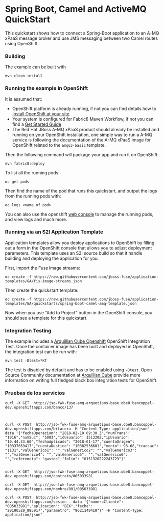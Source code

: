 # Spring Boot, Camel and ActiveMQ QuickStart

This quickstart shows how to connect a Spring-Boot application to an A-MQ xPaaS message broker and use JMS messaging between two Camel routes using OpenShift.

### Building

The example can be built with

    mvn clean install

### Running the example in OpenShift

It is assumed that:
- OpenShift platform is already running, if not you can find details how to [Install OpenShift at your site](https://docs.openshift.com/container-platform/3.3/install_config/index.html).
- Your system is configured for Fabric8 Maven Workflow, if not you can find a [Get Started Guide](https://access.redhat.com/documentation/en/red-hat-jboss-middleware-for-openshift/3/single/red-hat-jboss-fuse-integration-services-20-for-openshift/)
- The Red Hat JBoss A-MQ xPaaS product should already be installed and running on your OpenShift installation, one simple way to run a A-MQ service is following the documentation of the A-MQ xPaaS image for OpenShift related to the `amq63-basic` template.

Then the following command will package your app and run it on OpenShift:

    mvn fabric8:deploy

To list all the running pods:

    oc get pods

Then find the name of the pod that runs this quickstart, and output the logs from the running pods with:

    oc logs <name of pod>

You can also use the openshift [web console](https://docs.openshift.com/enterprise/3.1/getting_started/developers/developers_console.html#tutorial-video) to manage the
running pods, and view logs and much more.

### Running via an S2I Application Template

Application templates allow you deploy applications to OpenShift by filling out a form in the OpenShift console that allows you to adjust deployment parameters.  This template uses an S2I source build so that it handle building and deploying the application for you.

First, import the Fuse image streams:

    oc create -f https://raw.githubusercontent.com/jboss-fuse/application-templates/GA/fis-image-streams.json

Then create the quickstart template:

    oc create -f https://raw.githubusercontent.com/jboss-fuse/application-templates/GA/quickstarts/spring-boot-camel-amq-template.json

Now when you use "Add to Project" button in the OpenShift console, you should see a template for this quickstart. 

### Integration Testing

The example includes a [Arquillian Cube Openshift](https://github.com/arquillian/arquillian-cube/tree/master/openshift) OpenShift Integration Test. 
Once the container image has been built and deployed in OpenShift, the integration test can be run with:

    mvn test -Dtest=*KT

The test is disabled by default and has to be enabled using `-Dtest`. Open Source Community documentation at [Arquillian Cube](http://arquillian.org/arquillian-cube/) provide more information on writing full fledged black box integration tests for OpenShift. 

###  Pruebas de los servicios


	curl -X GET  http://jso-fwk-fuse-amq-arquetipos-base.obe8.bancoppel-dev.openshiftapps.com/banco/137



    curl -X POST  http://jso-fwk-fuse-amq-arquetipos-base.obe8.bancoppel-dev.openshiftapps.com/bitacora -H "Content-Type: application/json" --data '{"fechaOperacion": "2018-02-10 09:30 Z","numTrans": "1016","numSuc": "5003","idUsuario": 1513202,"ipUsuario": "10.44.33.60","fechaAplicado": "2018-01-17","cuentaOrigen": "10337659417","cuentaDestino": "10382536601","monto": 93.68,"transac": "1131","valGenerico1": "","valGenerico2": "","valGenerico3": "","valGenerico4": "","valGenerico5": "","valGenerico6": "","referencia": "gastos","folio": "0151320222243723"}'


    curl -X GET  http://jso-fwk-fuse-amq-arquetipos-base.obe8.bancoppel-dev.openshiftapps.com/contrato/005033981
    
    curl -X GET  http://jso-fwk-fuse-amq-arquetipos-base.obe8.bancoppel-dev.openshiftapps.com/nombre/001/005033981
    
    curl -X POST  http://jso-fwk-fuse-amq-arquetipos-base.obe8.bancoppel-dev.openshiftapps.com/sesion --data '{"numeroCliente": "005033981","aplicacion": "BEX","fecha": "20190520_085917","parametro": "9621140410"}' -H "Content-Type: application/json"